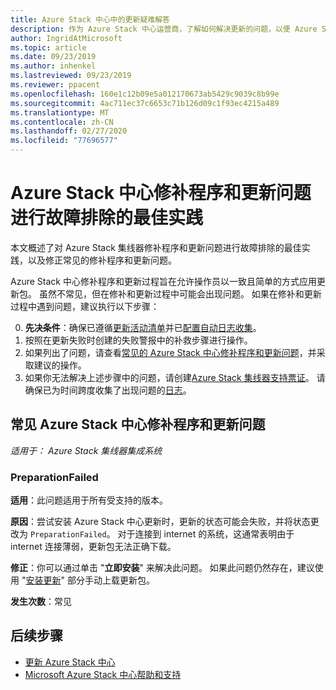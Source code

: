 ```yaml
---
title: Azure Stack 中心中的更新疑难解答
description: 作为 Azure Stack 中心运营商，了解如何解决更新的问题，以便 Azure Stack 中心尽快返回到生产环境。
author: IngridAtMicrosoft
ms.topic: article
ms.date: 09/23/2019
ms.author: inhenkel
ms.lastreviewed: 09/23/2019
ms.reviewer: ppacent
ms.openlocfilehash: 160e1c12b09e5a012170673ab5429c9039c8b99e
ms.sourcegitcommit: 4ac711ec37c6653c71b126d09c1f93ec4215a489
ms.translationtype: MT
ms.contentlocale: zh-CN
ms.lasthandoff: 02/27/2020
ms.locfileid: "77696577"
---
```

# <a name="best-practices-for-troubleshooting-azure-stack-hub-patch-and-update-issues"></a>Azure Stack 中心修补程序和更新问题进行故障排除的最佳实践

本文概述了对 Azure Stack 集线器修补程序和更新问题进行故障排除的最佳实践，以及修正常见的修补程序和更新问题。


Azure Stack 中心修补程序和更新过程旨在允许操作员以一致且简单的方式应用更新包。 虽然不常见，但在修补和更新过程中可能会出现问题。 如果在修补和更新过程中遇到问题，建议执行以下步骤：

0. **先决条件**：确保已遵循[更新活动清单](release-notes-checklist.md)并已[配置自动日志收集](azure-stack-configure-automatic-diagnostic-log-collection.md)。
1. 按照在更新失败时创建的失败警报中的补救步骤进行操作。
2. 如果列出了问题，请查看[常见的 Azure Stack 中心修补程序和更新问题](#common-azure-stack-hub-patch-and-update-issues)，并采取建议的操作。
3. 如果你无法解决上述步骤中的问题，请创建[Azure Stack 集线器支持票证](azure-stack-help-and-support-overview.md)。 请确保已为时间跨度收集了出现问题的[日志](https://docs.microsoft.com/azure-stack/operator/azure-stack-configure-on-demand-diagnostic-log-collection)。

## <a name="common-azure-stack-hub-patch-and-update-issues"></a>常见 Azure Stack 中心修补程序和更新问题

*适用于： Azure Stack 集线器集成系统*

### <a name="preparationfailed"></a>PreparationFailed

**适用**：此问题适用于所有受支持的版本。

**原因**：尝试安装 Azure Stack 中心更新时，更新的状态可能会失败，并将状态更改为 `PreparationFailed`。 对于连接到 internet 的系统，这通常表明由于 internet 连接薄弱，更新包无法正确下载。 

**修正**：你可以通过单击 "**立即安装**" 来解决此问题。 如果此问题仍然存在，建议使用 "[安装更新](azure-stack-apply-updates.md?#install-updates-and-monitor-progress)" 部分手动上载更新包。

**发生次数**：常见

## <a name="next-steps"></a>后续步骤

- [更新 Azure Stack 中心](azure-stack-updates.md)  
- [Microsoft Azure Stack 中心帮助和支持](azure-stack-help-and-support-overview.md)
